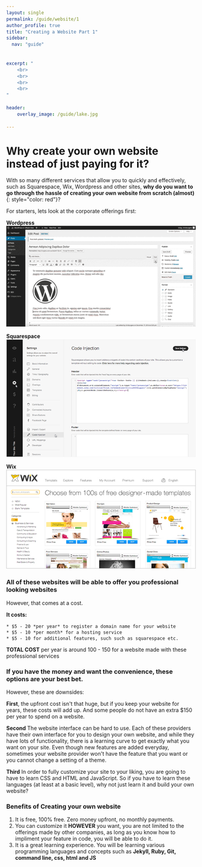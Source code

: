 ```yaml
---
layout: single
permalink: /guide/website/1
author_profile: true
title: "Creating a Website Part 1"
sidebar:
  nav: "guide"
    

excerpt: "
    <br>
    <br>
    <br>
    <br>
"

header:
    overlay_image: /guide/lake.jpg   
    
---
```


# Why create your own website instead of just paying for it? 

With so many different services that allow you to quickly and effectively, such as Squarespace, Wix, Wordpress and other sites, **why do you want to go through the hassle of creating your own website from scratch (almost)**{: style="color: red"}?

For starters, lets look at the corporate offerings first: 

**Wordpress**
![image](/images/wordpress.gif)

**Squarespace**
![image](/images/squarespace.png)

**Wix**
![image](/images/wix.jpg)

### All of these websites will be able to offer you professional looking websites 
However, that comes at a cost. 

**It costs:**

    * $5 - 20 *per year* to register a domain name for your website 
    * $5 - 10 *per month* for a hosting service 
    * $5 - 10 for additional features, such such as squarespace etc. 
    
**TOTAL COST** per year is around 100 - 150 for a website made with these professional services 

### If you have the money and want the convenience, these options are your best bet. 
However, these are downsides: 

**First**, the upfront cost isn't that huge, but if you keep your website for years, these costs will add up. And some people do not have an extra $150 per year to spend on a website. 

**Second** The website interface can be hard to use. Each of these providers have their own interface for you to design your own website, and while they have lots of functionality, there is a learning curve to get exactly what you want on your site. Even though new features are added everyday, sometimes your website provider won't have the feature that you want or you cannot change a setting of a theme. 

**Third** In order to fully customize your site to your liking, you are going to have to learn CSS and HTML and JavaScript. So if you have to learn these languages (at least at a basic level), why not just learn it and build your own website? 

### Benefits of Creating your own website 

1. It is free, 100% free. Zero money upfront, no monthly payments. 
2. You can customize it **HOWEVER** you want, you are not limited to the offerings made by other companies, as long as you know how to impliment your feature in code, you will be able to do it. 
3. It is a great learning experience. You will be learning various programming languages and concepts such as **Jekyll, Ruby, Git, command line, css, html and JS**

